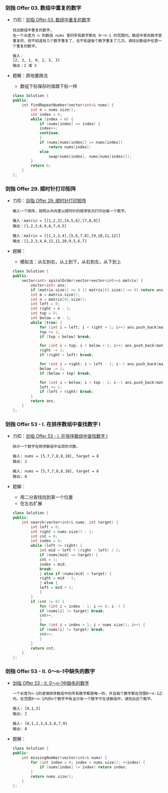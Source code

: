 ### 剑指 Offer 03. 数组中重复的数字

+ 力扣：[剑指 Offer 03. 数组中重复的数字](https://leetcode-cn.com/problems/shu-zu-zhong-zhong-fu-de-shu-zi-lcof/)

  ```
  找出数组中重复的数字。
  在一个长度为 n 的数组 nums 里的所有数字都在 0～n-1 的范围内。数组中某些数字是重复的，但不知道有几个数字重复了，也不知道每个数字重复了几次。请找出数组中任意一个重复的数字。
  
  输入：
  [2, 3, 1, 0, 2, 5, 3]
  输出：2 或 3 
  ```

+ 题解：原地置换法

  + 数组下标保存的值跟下标一样

  ```c++
  class Solution {
  public:
      int findRepeatNumber(vector<int>& nums) {
          int n = nums.size();
          int index = 0;
          while (index < n) {
              if (nums[index] == index) {
              index++;
              continue;
              }
              if (nums[nums[index]] == nums[index])
                  return nums[index];
              else
                  swap(nums[index], nums[nums[index]]);
          }
          return 0;
      }
  };
  ```

### 剑指 Offer 29. 顺时针打印矩阵

+ 力扣：[剑指 Offer 29. 顺时针打印矩阵](https://leetcode-cn.com/problems/shun-shi-zhen-da-yin-ju-zhen-lcof/)

  ```
  输入一个矩阵，按照从外向里以顺时针的顺序依次打印出每一个数字。
  
  输入：matrix = [[1,2,3],[4,5,6],[7,8,9]]
  输出：[1,2,3,6,9,8,7,4,5]
  
  输入：matrix = [[1,2,3,4],[5,6,7,8],[9,10,11,12]]
  输出：[1,2,3,4,8,12,11,10,9,5,6,7]
  ```

+ 题解：

  + 模拟法：从左到右，从上到下，从右到左，从下到上

  ```c++
  class Solution {
  public:
      vector<int> spiralOrder(vector<vector<int>>& matrix) {
          vector<int> ans;
          if (matrix.size() == 0 || matrix[0].size() == 0) return ans;
          int m = matrix.size();
          int n = matrix[0].size();
          int left = 0;
          int right = n - 1;
          int top = 0;
          int below = m - 1;
          while (true) {
              for (int i = left; i < right + 1; i++) ans.push_back(matrix[top][i]);
              top += 1;
              if (top > below) break;
  
              for (int i = top; i < below + 1; i++) ans.push_back(matrix[i][right]);
              right -= 1;
              if (right < left) break;
  
              for (int i = right; i > left - 1; i--) ans.push_back(matrix[below][i]);
              below -= 1;
              if (below < top) break;
  
              for (int i = below; i > top - 1; i--) ans.push_back(matrix[i][left]);
              left += 1;
              if (left > right) break;
          }
          return ans;
      }
  };
  ```

### 剑指 Offer 53 - I. 在排序数组中查找数字 I

+ 力扣：[剑指 Offer 53 - I. 在排序数组中查找数字 I](https://leetcode-cn.com/problems/zai-pai-xu-shu-zu-zhong-cha-zhao-shu-zi-lcof/)

  ```
  统计一个数字在排序数组中出现的次数。
  
  输入: nums = [5,7,7,8,8,10], target = 8
  输出: 2
  
  输入: nums = [5,7,7,8,8,10], target = 6
  输出: 0
  ```

+ 题解：

  + 用二分查找找到第一个位置
  + 在左右扩展

  ```c++
  class Solution {
  public:
      int search(vector<int>& nums, int target) {
          int left = 0;
          int right = nums.size() - 1;
          int cnt = 0;
          int index = 0;
          while (left <= right) {
              int mid = left + (right - left) / 2;
              if (nums[mid] == target) {
              cnt = 1;
              index = mid;
              break;
              } else if (nums[mid] > target) {
              right = mid - 1;
              } else {
              left = mid + 1;
              }
          }
          if (cnt != 0) {
              for (int i = index - 1; i >= 0; i--) {
              if (nums[i] != target) break;
              cnt++;
              }
              for (int i = index + 1; i < nums.size(); i++) {
              if (nums[i] != target) break;
              cnt++;
              }
          }
          return cnt;
      }
  };
  ```

### 剑指 Offer 53 - II. 0～n-1中缺失的数字

+ [剑指 Offer 53 - II. 0～n-1中缺失的数字](https://leetcode-cn.com/problems/que-shi-de-shu-zi-lcof/)

  ```
  一个长度为n-1的递增排序数组中的所有数字都是唯一的，并且每个数字都在范围0～n-1之内。在范围0～n-1内的n个数字中有且只有一个数字不在该数组中，请找出这个数字。
  
  输入: [0,1,3]
  输出: 2
  
  输入: [0,1,2,3,4,5,6,7,9]
  输出: 8
  ```

+ 题解：

  ```c++
  class Solution {
  public:
      int missingNumber(vector<int>& nums) {
          for (int index = 0; index < nums.size(); ++index) {
              if (nums[index] != index) return index;
          }
          return nums.size();
      }
  };
  ```

  
